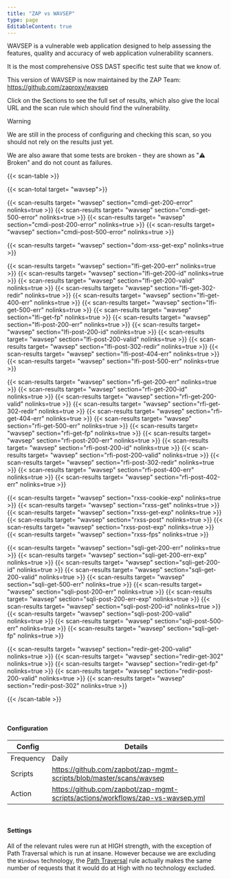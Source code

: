 ```yaml
---
title: "ZAP vs WAVSEP"
type: page
EditableContent: true
---
```

WAVSEP is a vulnerable web application designed to help assessing the features, quality and accuracy of web application vulnerability scanners.

It is the most comprehensive OSS DAST specific test suite that we know of.

This version of WAVSEP is now maintained by the ZAP Team: https://github.com/zaproxy/wavsep

Click on the Sections to see the full set of results, which also give the local URL and the scan rule which should find the vulnerability.

> [!WARNING]
> We are still in the process of configuring and checking this scan, so you should not rely on the results just yet.

We are also aware that some tests are broken - they are shown as "⚠️ Broken" and do not count as failures.

{{< scan-table >}}

  {{< scan-total target= "wavsep">}}

  {{< scan-results target= "wavsep" section="cmdi-get-200-error" nolinks=true >}}
  {{< scan-results target= "wavsep" section="cmdi-get-500-error" nolinks=true >}}
  {{< scan-results target= "wavsep" section="cmdi-post-200-error" nolinks=true >}}
  {{< scan-results target= "wavsep" section="cmdi-post-500-error" nolinks=true >}}

  {{< scan-results target= "wavsep" section="dom-xss-get-exp" nolinks=true >}}
  
  {{< scan-results target= "wavsep" section="lfi-get-200-err" nolinks=true >}}
  {{< scan-results target= "wavsep" section="lfi-get-200-id" nolinks=true >}}
  {{< scan-results target= "wavsep" section="lfi-get-200-valid" nolinks=true >}}
  {{< scan-results target= "wavsep" section="lfi-get-302-redir" nolinks=true >}}
  {{< scan-results target= "wavsep" section="lfi-get-400-err" nolinks=true >}}
  {{< scan-results target= "wavsep" section="lfi-get-500-err" nolinks=true >}}
  {{< scan-results target= "wavsep" section="lfi-get-fp" nolinks=true >}}
  {{< scan-results target= "wavsep" section="lfi-post-200-err" nolinks=true >}}
  {{< scan-results target= "wavsep" section="lfi-post-200-id" nolinks=true >}}
  {{< scan-results target= "wavsep" section="lfi-post-200-valid" nolinks=true >}}
  {{< scan-results target= "wavsep" section="lfi-post-302-redir" nolinks=true >}}
  {{< scan-results target= "wavsep" section="lfi-post-404-err" nolinks=true >}}
  {{< scan-results target= "wavsep" section="lfi-post-500-err" nolinks=true >}}

  {{< scan-results target= "wavsep" section="rfi-get-200-err" nolinks=true >}}
  {{< scan-results target= "wavsep" section="rfi-get-200-id" nolinks=true >}}
  {{< scan-results target= "wavsep" section="rfi-get-200-valid" nolinks=true >}}
  {{< scan-results target= "wavsep" section="rfi-get-302-redir" nolinks=true >}}
  {{< scan-results target= "wavsep" section="rfi-get-404-err" nolinks=true >}}
  {{< scan-results target= "wavsep" section="rfi-get-500-err" nolinks=true >}}
  {{< scan-results target= "wavsep" section="rfi-get-fp" nolinks=true >}}
  {{< scan-results target= "wavsep" section="rfi-post-200-err" nolinks=true >}}
  {{< scan-results target= "wavsep" section="rfi-post-200-id" nolinks=true >}}
  {{< scan-results target= "wavsep" section="rfi-post-200-valid" nolinks=true >}}
  {{< scan-results target= "wavsep" section="rfi-post-302-redir" nolinks=true >}}
  {{< scan-results target= "wavsep" section="rfi-post-400-err" nolinks=true >}}
  {{< scan-results target= "wavsep" section="rfi-post-402-err" nolinks=true >}}
  
  {{< scan-results target= "wavsep" section="rxss-cookie-exp" nolinks=true >}}
  {{< scan-results target= "wavsep" section="rxss-get" nolinks=true >}}
  {{< scan-results target= "wavsep" section="rxss-get-exp" nolinks=true >}}
  {{< scan-results target= "wavsep" section="rxss-post" nolinks=true >}}
  {{< scan-results target= "wavsep" section="rxss-post-exp" nolinks=true >}}
  {{< scan-results target= "wavsep" section="rxss-fps" nolinks=true >}}

  {{< scan-results target= "wavsep" section="sqli-get-200-err" nolinks=true >}}
  {{< scan-results target= "wavsep" section="sqli-get-200-err-exp" nolinks=true >}}
  {{< scan-results target= "wavsep" section="sqli-get-200-id" nolinks=true >}}
  {{< scan-results target= "wavsep" section="sqli-get-200-valid" nolinks=true >}}
  {{< scan-results target= "wavsep" section="sqli-get-500-err" nolinks=true >}}
  {{< scan-results target= "wavsep" section="sqli-post-200-err" nolinks=true >}}
  {{< scan-results target= "wavsep" section="sqli-post-200-err-exp" nolinks=true >}}
  {{< scan-results target= "wavsep" section="sqli-post-200-id" nolinks=true >}}
  {{< scan-results target= "wavsep" section="sqli-post-200-valid" nolinks=true >}}
  {{< scan-results target= "wavsep" section="sqli-post-500-err" nolinks=true >}}
  {{< scan-results target= "wavsep" section="sqli-get-fp" nolinks=true >}}

  {{< scan-results target= "wavsep" section="redir-get-200-valid" nolinks=true >}}
  {{< scan-results target= "wavsep" section="redir-get-302" nolinks=true >}}
  {{< scan-results target= "wavsep" section="redir-get-fp" nolinks=true >}}
  {{< scan-results target= "wavsep" section="redir-post-200-valid" nolinks=true >}}
  {{< scan-results target= "wavsep" section="redir-post-302" nolinks=true >}}

{{< /scan-table >}}

&nbsp;  

#### Configuration

| Config | Details |
| --- | --- |
| Frequency | Daily |
| Scripts | https://github.com/zapbot/zap-mgmt-scripts/blob/master/scans/wavsep |
| Action | https://github.com/zapbot/zap-mgmt-scripts/actions/workflows/zap-vs-wavsep.yml | 

&nbsp;  

#### Settings

All of the relevant rules were run at HIGH strength, with the exception of Path Traversal which is run at insane.
However because we are excluding the `Windows` technology, the [Path Traversal](/docs/alerts/6/) rule actually makes the same number of requests that it would do at High with no technology excluded.